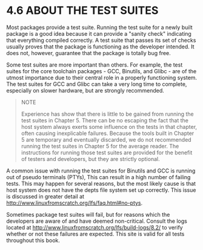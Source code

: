 # 4.6 ABOUT THE TEST SUITES

Most packages provide a test suite. Running the test suite for a newly built package is a good idea because it can provide a "sanity check" indicating that everything compiled correctly. A test suite that passes its set of checks usually proves that the package is functioning as the developer intended. It does not, however, guarantee that the package is totally bug free.

Some test suites are more important than others. For example, the test suites for the core toolchain packages - GCC, Binutils, and Glibc - are of the utmost importance due to their central role in a properly functioning system. The test suites for GCC and Glibc can take a very long time to complete, especially on slower hardware, but are strongly recommended.

> NOTE
>
> Experience has show that there is little to be gained from running the test suites in Chapter 5. There can be no escaping the fact that the host system always exerts some influence on the tests in that chapter, often causing inexplicable failures. Because the tools built in Chapter 5 are temporary and eventually discarded, we do not recommended running the test suites in Chapter 5 for the average reader. The instructions for running those test suites are provided for the benefit of testers and developers, but they are strictly optional.

A common issue with running the test suites for Binutils and GCC is running out of pseudo terminals (PTYs), This can result in a high number of failing tests. This may happen for several reasons, but the most likely cause is that host system does not have the depts file system set up correctly. This issue is discussed in greater detail at http://www.linuxfromscratch.org/lfs/faq.html#no-ptys.

Sometimes package test suites will fail, but for reasons which the developers are aware of and have deemed non-critical. Consult the logs located at http://www.linuxfromscratch.org/lfs/build-logs/8.2/ to verify whether or not these failures are expected. This site is valid for all tests throughout this book.
